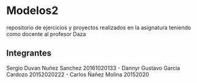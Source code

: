 # Modelos2
repositorio de ejercicios y proyectos realizados en la asignatura teniendo como docente al profesor Daza
## Integrantes
Sergio Duvan Nuñez Sanchez 20161020133 -
Dannyr Gustavo Garcia Cardozo 20152020222 - 
Carlos Ñañez Molina 20152020
